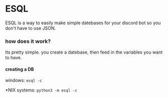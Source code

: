 # ESQL

ESQL is a way to easily make simple datebases for your discord bot so you don't have to use JSON. 

### how does it work? 

Its pretty simple. you create a datebase, then feed in the variables you want to have.

#### creating a DB

windows:
```esql -c```

*NIX systems:
```python3 -m esql -c```